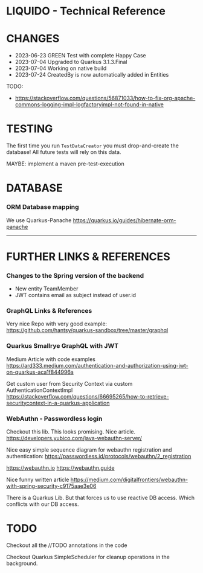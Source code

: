 # LIQUIDO - Technical Reference

# CHANGES

 * 2023-06-23 GREEN Test with complete Happy Case
 * 2023-07-04 Upgraded to Quarkus 3.1.3.Final
 * 2023-07-04 Working on native build
 * 2023-07-24 CreatedBy is now automatically added in Entities

TODO:

 * https://stackoverflow.com/questions/56871033/how-to-fix-org-apache-commons-logging-impl-logfactoryimpl-not-found-in-native

# TESTING

The first time you run `TestDataCreator` you must drop-and-create the database! All
future tests will rely on this data.

MAYBE: implement a maven pre-test-execution

# DATABASE

### ORM Database mapping

We use Quarkus-Panache
https://quarkus.io/guides/hibernate-orm-panache



----



# FURTHER LINKS & REFERENCES

### Changes to the Spring version of the backend

 * New entity TeamMember
 * JWT contains email as subject instead of user.id



### GraphQL Links & References

Very nice Repo with very good example:
https://github.com/hantsy/quarkus-sandbox/tree/master/graphql


### Quarkus Smallrye GraphQL with JWT

Medium Article with code examples
https://ard333.medium.com/authentication-and-authorization-using-jwt-on-quarkus-aca1f844996a

Get custom user from Security Context via custom AuthenticationContextImpl
https://stackoverflow.com/questions/66695265/how-to-retrieve-securitycontext-in-a-quarkus-application

### WebAuthn - Passwordless login

Checkout this lib. This looks promising. Nice article.
https://developers.yubico.com/java-webauthn-server/

Nice easy simple sequence diagram for webauthn registration and authentication:
https://passwordless.id/protocols/webauthn/2_registration

https://webauthn.io
https://webauthn.guide

Nice funny written article
https://medium.com/digitalfrontiers/webauthn-with-spring-security-c9175aae3e06

There is a Quarkus Lib. But that forces us to use reactive DB access. Which conflicts with our DB access.



# TODO

Checkout all the //TODO annotations in the code

Checkout Quarkus SimpleScheduler for cleanup operations in the background. 